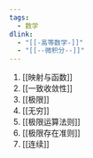 ```yaml
---
tags:
  - 数学
dlink:
  - "[[-高等数学-]]"
  - "[[--微积分--]]"
---
```

1. [[映射与函数]]
6. [[一致收敛性]]
2. [[极限]]
3. [[无穷]]
4. [[极限运算法则]]
5. [[极限存在准则]]
7. [[连续]]



